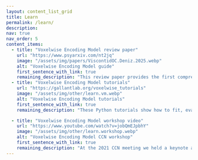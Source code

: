 ```yaml
---
layout: content_list_grid
title: Learn
permalink: /learn/
description:
nav: true
nav_order: 5
content_items:
  - title: "Voxelwise Encoding Model review paper"
    url: "https://www.psyarxiv.com/nt2jq"
    image: "/assets/img/papers/ViscontidOC.Deniz.2025.webp"
    alt: "Voxelwise Encoding Model guide"
    first_sentence_with_link: true
    remaining_description: "This review paper provides the first comprehensive guide to the Voxelwise Encoding Model (VEM) framework. The VEM framework is a framework for fitting encoding models to fMRI data. This framework is currently the most sensitive and powerful approach available for modeling fMRI data. It can be used to fit dozens of distinct models simultaneously, each model having up to several thousand distinct features. The Voxelwise Encoding Model framework also conforms to all best practices in data science, which maximizes sensitivity, reliability and generalizability of the resulting models."
  - title: "Voxelwise Encoding Model tutorials"
    url: "https://gallantlab.org/voxelwise_tutorials"
    image: "/assets/img/other/learn.vm.webp"
    alt: "Voxelwise Encoding Model tutorials"
    first_sentence_with_link: true
    remaining_description: "These Python tutorials show how to fit, evaluate, and interpret voxelwise encoding models on one of our public available datasets. We are providing these online tutorials here as a service to the fMRI community."

  - title: "Voxelwise Encoding Model workshop video"
    url: "https://www.youtube.com/watch?v=jobQmEJpbhY"
    image: "/assets/img/other/learn.workshop.webp"
    alt: "Voxelwise Encoding Model CCN workshop"
    first_sentence_with_link: true
    remaining_description: "At the 2021 CCN meeting we held a keynote and tutorials session on the Voxelwise Encoding Model framework. You can find a video recording of the workshop here."
---
```

